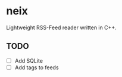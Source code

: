 # neix
Lightweight RSS-Feed reader written in C++.

## TODO
* [ ] Add SQLite
* [ ] Add tags to feeds
